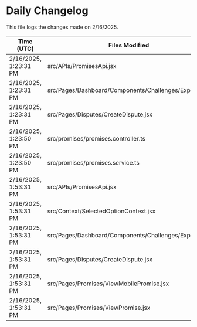 # Daily Changelog

This file logs the changes made on 2/16/2025.

| Time (UTC)             | Files Modified                    | Changes (Addition/Deletion) |
|------------------------|-----------------------------------|-----------------------------|
| 2/16/2025, 1:23:31 PM | src/APIs/PromisesApi.jsx | 3 Additions & 0 Deletions |
| 2/16/2025, 1:23:31 PM | src/Pages/Dashboard/Components/Challenges/Explore.jsx | 23 Additions & 39 Deletions |
| 2/16/2025, 1:23:31 PM | src/Pages/Disputes/CreateDispute.jsx | 2 Additions & 2 Deletions |
| 2/16/2025, 1:23:50 PM | src/promises/promises.controller.ts | 4 Additions & 0 Deletions|
| 2/16/2025, 1:23:50 PM | src/promises/promises.service.ts | 38 Additions & 2 Deletions|
| 2/16/2025, 1:53:31 PM | src/APIs/PromisesApi.jsx | 3 Additions & 0 Deletions|
| 2/16/2025, 1:53:31 PM | src/Context/SelectedOptionContext.jsx | 7 Additions & 2 Deletions|
| 2/16/2025, 1:53:31 PM | src/Pages/Dashboard/Components/Challenges/Explore.jsx | 23 Additions & 45 Deletions|
| 2/16/2025, 1:53:31 PM | src/Pages/Disputes/CreateDispute.jsx | 2 Additions & 2 Deletions|
| 2/16/2025, 1:53:31 PM | src/Pages/Promises/ViewMobilePromise.jsx | 3 Additions & 1 Deletions|
| 2/16/2025, 1:53:31 PM | src/Pages/Promises/ViewPromise.jsx | 18 Additions & 19 Deletions|
